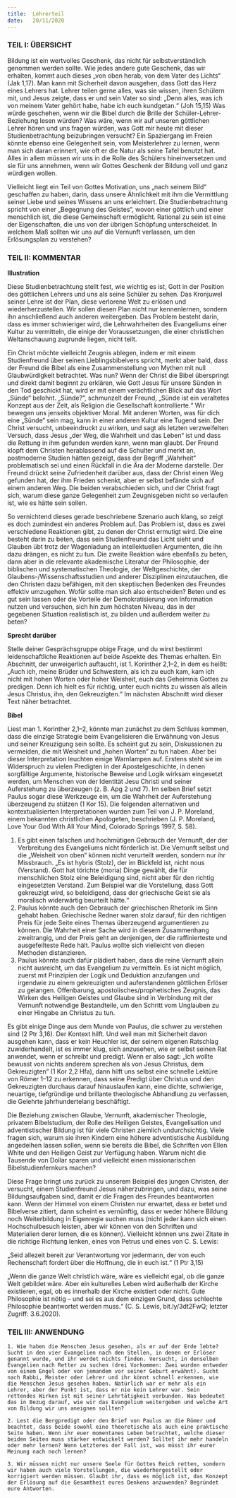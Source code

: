 ```yaml
---
title:  Lehrerteil
date:   20/11/2020
---
```


### TEIL I: ÜBERSICHT

Bildung ist ein wertvolles Geschenk, das nicht für selbstverständlich genommen werden sollte. Wie jedes andere gute Geschenk, das wir erhalten, kommt auch dieses „von oben herab, von dem Vater des Lichts“ (Jak 1,17). Man kann mit Sicherheit davon ausgehen, dass Gott das Herz eines Lehrers hat. Lehrer teilen gerne alles, was sie wissen, ihren Schülern mit, und Jesus zeigte, dass er und sein Vater so sind: „Denn alles, was ich von meinem Vater gehört habe, habe ich euch kundgetan.“ (Joh 15,15) Was würde geschehen, wenn wir die Bibel durch die Brille der Schüler-Lehrer-Beziehung lesen würden? Was wäre, wenn wir auf unseren göttlichen Lehrer hören und uns fragen würden, was Gott mir heute mit dieser Studienbetrachtung beizubringen versucht? Ein Spaziergang im Freien könnte ebenso eine Gelegenheit sein, vom Meisterlehrer zu lernen, wenn man sich daran erinnert, wie oft er die Natur als seine Tafel benutzt hat. Alles in allem müssen wir uns in die Rolle des Schülers hineinversetzen und sie für uns annehmen, wenn wir Gottes Geschenk der Bildung voll und ganz würdigen wollen.

Vielleicht liegt ein Teil von Gottes Motivation, uns „nach seinem Bild“ geschaffen zu haben, darin, dass unsere Ähnlichkeit mit ihm die Vermittlung seiner Liebe und seines Wissens an uns erleichtert. Die Studienbetrachtung spricht von einer „Begegnung des Geistes“, wovon einer göttlich und einer menschlich ist, die diese Gemeinschaft ermöglicht. Rational zu sein ist eine der Eigenschaften, die uns von der übrigen Schöpfung unterscheidet. In welchem Maß sollten wir uns auf die Vernunft verlassen, um den Erlösungsplan zu verstehen?

### TEIL II: KOMMENTAR

**Illustration**

Diese Studienbetrachtung stellt fest, wie wichtig es ist, Gott in der Position des göttlichen Lehrers und uns als seine Schüler zu sehen. Das Kronjuwel seiner Lehre ist der Plan, diese verlorene Welt zu erlösen und wiederherzustellen. Wir sollen diesen Plan nicht nur kennenlernen, sondern ihn anschließend auch anderen weitergeben. Das Problem besteht darin, dass es immer schwieriger wird, die Lehrwahrheiten des Evangeliums einer Kultur zu vermitteln, die einige der Voraussetzungen, die einer christlichen Weltanschauung zugrunde liegen, nicht teilt.

Ein Christ möchte vielleicht Zeugnis ablegen, indem er mit einem Studienfreund über seinen Lieblingsbibelvers spricht, merkt aber bald, dass der Freund die Bibel als eine Zusammenstellung von Mythen mit null Glaubwürdigkeit betrachtet. Was nun? Wenn der Christ die Bibel überspringt und direkt damit beginnt zu erklären, wie Gott Jesus für unsere Sünden in den Tod geschickt hat, wird er mit einem verächtlichen Blick auf das Wort „Sünde“ belohnt. „Sünde?“, schmunzelt der Freund, „Sünde ist ein veraltetes Konzept aus der Zeit, als Religion die Gesellschaft kontrollierte.“ Wir bewegen uns jenseits objektiver Moral. Mit anderen Worten, was für dich eine „Sünde“ sein mag, kann in einer anderen Kultur eine Tugend sein. Der Christ versucht, unbeeindruckt zu wirken, und sagt als letzten verzweifelten Versuch, dass Jesus „der Weg, die Wahrheit und das Leben“ ist und dass die Rettung in ihm gefunden werden kann, wenn man glaubt. Der Freund klopft dem Christen herablassend auf die Schulter und merkt an, postmoderne Studien hätten gezeigt, dass der Begriff „Wahrheit“ problematisch sei und einen Rückfall in die Ära der Moderne darstelle. Der Freund drückt seine Zufriedenheit darüber aus, dass der Christ einen Weg gefunden hat, der ihm Frieden schenkt, aber er selbst befände sich auf einem anderen Weg. Die beiden verabschieden sich, und der Christ fragt sich, warum diese ganze Gelegenheit zum Zeugnisgeben nicht so verlaufen ist, wie es hätte sein sollen.

So vernichtend dieses gerade beschriebene Szenario auch klang, so zeigt es doch zumindest ein anderes Problem auf. Das Problem ist, dass es zwei verschiedene Reaktionen gibt, zu denen der Christ ermutigt wird. Die eine besteht darin zu beten, dass sein Studienfreund das Licht sieht und Glauben übt trotz der Wagenladung an intellektuellen Argumenten, die ihn dazu drängen, es nicht zu tun. Die zweite Reaktion wäre ebenfalls zu beten, dann aber in die relevante akademische Literatur der Philosophie, der biblischen und systematischen Theologie, der Weltgeschichte, der Glaubens-/Wissenschaftsstudien und anderer Disziplinen einzutauchen, die den Christen dazu befähigen, mit den skeptischen Bedenken des Freundes effektiv umzugehen. Wofür sollte man sich also entscheiden? Beten und es gut sein lassen oder die Vorteile der Demokratisierung von Information nutzen und versuchen, sich hin zum höchsten Niveau, das in der gegebenen Situation realistisch ist, zu bilden und außerdem weiter zu beten?

**Sprecht darüber**

Stelle deiner Gesprächsgruppe obige Frage, und du wirst bestimmt leidenschaftliche Reaktionen auf beide Aspekte des Themas erhalten. Ein Abschnitt, der unweigerlich auftaucht, ist 1. Korinther 2,1–2, in dem es heißt: „Auch ich, meine Brüder und Schwestern, als ich zu euch kam, kam ich nicht mit hohen Worten oder hoher Weisheit, euch das Geheimnis Gottes zu predigen. Denn ich hielt es für richtig, unter euch nichts zu wissen als allein Jesus Christus, ihn, den Gekreuzigten.“ Im nächsten Abschnitt wird dieser Text näher betrachtet.

**Bibel**

Liest man 1. Korinther 2,1–2, könnte man zunächst zu dem Schluss kommen, dass die einzige Strategie beim Evangelisieren die Erwähnung von Jesus und seiner Kreuzigung sein sollte. Es scheint gut zu sein, Diskussionen zu vermeiden, die mit Weisheit und „hohen Worten“ zu tun haben. Aber bei dieser Interpretation leuchten einige Warnlampen auf. Erstens steht sie im Widerspruch zu vielen Predigten in der Apostelgeschichte, in denen sorgfältige Argumente, historische Beweise und Logik wirksam eingesetzt werden, um Menschen von der Identität Jesu Christi und seiner Auferstehung zu überzeugen (z. B. Apg 2 und 7). Im selben Brief setzt Paulus sogar diese Werkzeuge ein, um die Wahrheit der Auferstehung überzeugend zu stützen (1 Kor 15). Die folgenden alternativen und kontextualisierten Interpretationen wurden zum Teil von J. P. Moreland, einem bekannten christlichen Apologeten, beschrieben (J. P. Moreland, Love Your God With All Your Mind, Colorado Springs 1997, S. 58).

1. Es gibt einen falschen und hochmütigen Gebrauch der Vernunft, der der Verbreitung des Evangeliums nicht förderlich ist. Die Vernunft selbst und die „Weisheit von oben“ können nicht verurteilt werden, sondern nur ihr Missbrauch. „Es ist hybris (Stolz), der im Blickfeld ist, nicht nous (Verstand). Gott hat törichte (moria) Dinge gewählt, die für menschlichen Stolz eine Beleidigung sind, nicht aber für den richtig eingesetzten Verstand. Zum Beispiel war die Vorstellung, dass Gott gekreuzigt wird, so beleidigend, dass der griechische Geist sie als moralisch widerwärtig beurteilt hätte.“
2. Paulus könnte auch den Gebrauch der griechischen Rhetorik im Sinn gehabt haben. Griechische Redner waren stolz darauf, für den richtigen Preis für jede Seite eines Themas überzeugend argumentieren zu können. Die Wahrheit einer Sache wird in diesem Zusammenhang zweitrangig, und der Preis geht an denjenigen, der die raffinierteste und ausgefeilteste Rede hält. Paulus wollte sich vielleicht von diesen Methoden distanzieren.
3. Paulus könnte auch dafür plädiert haben, dass die reine Vernunft allein nicht ausreicht, um das Evangelium zu vermitteln. Es ist nicht möglich, zuerst mit Prinzipien der Logik und Deduktion anzufangen und irgendwie zu einem gekreuzigten und auferstandenen göttlichen Erlöser zu gelangen. Offenbarung, apostolisches/prophetisches Zeugnis, das Wirken des Heiligen Geistes und Glaube sind in Verbindung mit der Vernunft notwendige Bestandteile, um den Schritt vom Unglauben zu einer Hingabe an Christus zu tun.

Es gibt einige Dinge aus dem Munde von Paulus, die schwer zu verstehen sind (2 Ptr 3,16). Der Kontext hilft. Und weil man mit Sicherheit davon ausgehen kann, dass er kein Heuchler ist, der seinem eigenen Ratschlag zuwiderhandelt, ist es immer klug, sich anzusehen, wie er selbst seinen Rat anwendet, wenn er schreibt und predigt. Wenn er also sagt: „Ich wollte bewusst von nichts anderem sprechen als von Jesus Christus, dem Gekreuzigten“ (1 Kor 2,2 Hfa), dann hilft uns selbst eine schnelle Lektüre von Römer 1–12 zu erkennen, dass seine Predigt über Christus und den Gekreuzigten durchaus darauf hinauslaufen kann, eine dichte, schwierige, neuartige, tiefgründige und brillante theologische Abhandlung zu verfassen, die Gelehrte jahrhundertelang beschäftigt.

Die Beziehung zwischen Glaube, Vernunft, akademischer Theologie, privatem Bibelstudium, der Rolle des Heiligen Geistes, Evangelisation und adventistischer Bildung ist für viele Christen ziemlich undurchsichtig. Viele fragen sich, warum sie ihren Kindern eine höhere adventistische Ausbildung angedeihen lassen sollen, wenn sie bereits die Bibel, die Schriften von Ellen White und den Heiligen Geist zur Verfügung haben. Warum nicht die Tausende von Dollar sparen und vielleicht einen missionarischen Bibelstudienfernkurs machen?

Diese Frage bringt uns zurück zu unserem Beispiel des jungen Christen, der versucht, einem Studienfreund Jesus näherzubringen, und dazu, was seine Bildungsaufgaben sind, damit er die Fragen des Freundes beantworten kann. Wenn der Himmel von einem Christen nur erwartet, dass er betet und Bibelverse zitiert, dann scheint es vernünftig, dass er weder höhere Bildung noch Weiterbildung in Eigenregie suchen muss (nicht jeder kann sich einen Hochschulbesuch leisten, aber wir können von den Schriften und Materialien derer lernen, die es können). Vielleicht können uns zwei Zitate in die richtige Richtung lenken, eines von Petrus und eines von C. S. Lewis:

„Seid allezeit bereit zur Verantwortung vor jedermann, der von euch Rechenschaft fordert über die Hoffnung, die in euch ist.“ (1 Ptr 3,15)

„Wenn die ganze Welt christlich wäre, wäre es vielleicht egal, ob die ganze Welt gebildet wäre. Aber ein kulturelles Leben wird außerhalb der Kirche existieren, egal, ob es innerhalb der Kirche existiert oder nicht. Gute Philosophie ist nötig – und sei es aus dem einzigen Grund, dass schlechte Philosophie beantwortet werden muss.“ (C. S. Lewis, bit.ly/3dt2FwQ; letzter Zugriff: 3.6.2020).

### TEIL III: ANWENDUNG

`1. Wie haben die Menschen Jesus gesehen, als er auf der Erde lebte? Sucht in den vier Evangelien nach den Stellen, in denen er Erlöser genannt wurde, und ihr werdet nichts finden. Versucht, in denselben Evangelien nach Retter zu suchen (drei Vorkommen: Zwei wurden entweder von einem Engel oder von jemandem vor seiner Geburt erwähnt). Sucht nach Rabbi, Meister oder Lehrer und ihr könnt schnell erkennen, wie die Menschen Jesus gesehen haben. Natürlich war er mehr als ein Lehrer, aber der Punkt ist, dass er nie kein Lehrer war. Sein rettendes Wirken ist mit seiner Lehrtätigkeit verbunden. Was bedeutet das in Bezug darauf, wie wir das Evangelium weitergeben und welche Art von Bildung wir uns aneignen sollten?`

`2. Lest die Bergpredigt oder den Brief von Paulus an die Römer und beachtet, dass beide sowohl eine theoretische als auch eine praktische Seite haben. Wenn ihr euer momentanes Leben betrachtet, welche dieser beiden Seiten muss stärker entwickelt werden? Solltet ihr mehr handeln oder mehr lernen? Wenn Letzteres der Fall ist, was müsst ihr eurer Meinung nach noch lernen?`

`3. Wir müssen nicht nur unsere Seele für Gottes Reich retten, sondern wir haben auch viele Vorstellungen, die wiederhergestellt oder korrigiert werden müssen. Glaubt ihr, dass es möglich ist, das Konzept der Erlösung auf die Gesamtheit eures Denkens anzuwenden? Begründet eure Antworten.`

